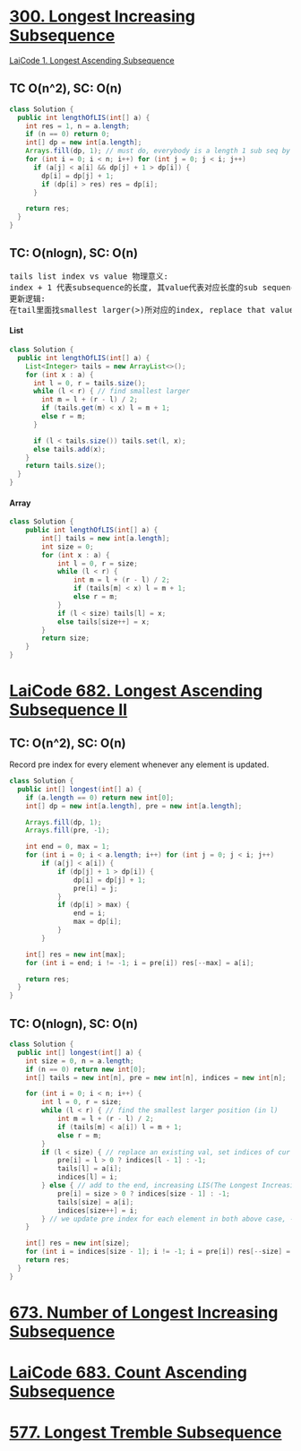 # [300. Longest Increasing Subsequence](https://leetcode.com/problems/longest-increasing-subsequence/)
[LaiCode 1. Longest Ascending Subsequence](https://app.laicode.io/app/problem/1)
## TC O(n^2), SC: O(n)
```java
class Solution {
  public int lengthOfLIS(int[] a) {
    int res = 1, n = a.length;
    if (n == 0) return 0;
    int[] dp = new int[a.length];
    Arrays.fill(dp, 1); // must do, everybody is a length 1 sub seq by themselves
    for (int i = 0; i < n; i++) for (int j = 0; j < i; j++)
      if (a[j] < a[i] && dp[j] + 1 > dp[i]) {
        dp[i] = dp[j] + 1;
        if (dp[i] > res) res = dp[i];
      }

    return res;
  }
}
```

## TC: O(nlogn), SC: O(n)
<pre>
tails list index vs value 物理意义:
index + 1 代表subsequence的长度, 其value代表对应长度的sub sequence的最小ending value
更新逻辑:
在tail里面找smallest larger(>)所对应的index, replace that value (append if not exist)
</pre>
#### List
```java
class Solution {
  public int lengthOfLIS(int[] a) {
    List<Integer> tails = new ArrayList<>();
    for (int x : a) {
      int l = 0, r = tails.size();
      while (l < r) { // find smallest larger
        int m = l + (r - l) / 2;
        if (tails.get(m) < x) l = m + 1;
        else r = m;
      }

      if (l < tails.size()) tails.set(l, x);
      else tails.add(x);
    }
    return tails.size();
  }
}
```
#### Array
```java
class Solution {
    public int lengthOfLIS(int[] a) {
        int[] tails = new int[a.length];
        int size = 0;
        for (int x : a) {
            int l = 0, r = size;
            while (l < r) {
                int m = l + (r - l) / 2;
                if (tails[m] < x) l = m + 1;
                else r = m;
            }
            if (l < size) tails[l] = x;
            else tails[size++] = x;
        }
        return size;
    }
}
```

# [LaiCode 682. Longest Ascending Subsequence II](https://app.laicode.io/app/problem/682)
## TC: O(n^2), SC: O(n)
Record pre index for every element whenever any element is updated.
```java
class Solution {
  public int[] longest(int[] a) {
    if (a.length == 0) return new int[0];
    int[] dp = new int[a.length], pre = new int[a.length];

    Arrays.fill(dp, 1);
    Arrays.fill(pre, -1);

    int end = 0, max = 1;
    for (int i = 0; i < a.length; i++) for (int j = 0; j < i; j++)
        if (a[j] < a[i]) {
            if (dp[j] + 1 > dp[i]) {
                dp[i] = dp[j] + 1;
                pre[i] = j;
            }
            if (dp[i] > max) {
                end = i;
                max = dp[i];
            }
        }

    int[] res = new int[max];
    for (int i = end; i != -1; i = pre[i]) res[--max] = a[i];

    return res;
  }
}
```
## TC: O(nlogn), SC: O(n)
```java
class Solution {
  public int[] longest(int[] a) {
    int size = 0, n = a.length;
    if (n == 0) return new int[0];
    int[] tails = new int[n], pre = new int[n], indices = new int[n];

    for (int i = 0; i < n; i++) {
        int l = 0, r = size;
        while (l < r) { // find the smallest larger position (in l)
            int m = l + (r - l) / 2;
            if (tails[m] < a[i]) l = m + 1;
            else r = m;
        }
        if (l < size) { // replace an existing val, set indices of cur end value
            pre[i] = l > 0 ? indices[l - 1] : -1;
            tails[l] = a[i];
            indices[l] = i;
        } else { // add to the end, increasing LIS(The Longest Increasing Subsequence) by 1
            pre[i] = size > 0 ? indices[size - 1] : -1;
            tails[size] = a[i];
            indices[size++] = i;
        } // we update pre index for each element in both above case, -1 means this guy has no pre
    }

    int[] res = new int[size];
    for (int i = indices[size - 1]; i != -1; i = pre[i]) res[--size] = a[i];
    return res;
  }
}
```

# [673. Number of Longest Increasing Subsequence](https://leetcode.com/problems/number-of-longest-increasing-subsequence/)

# [LaiCode 683. Count Ascending Subsequence](https://app.laicode.io/app/problem/683)

# [577. Longest Tremble Subsequence](https://app.laicode.io/app/problem/577)

